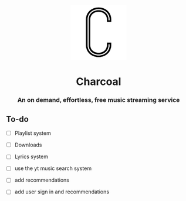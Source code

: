 <p align="center">
	<img src="./app/img/charcoal.png" width="30%">
</p>
<h1 align="center">Charcoal</h1>
<h3 align="center">An on demand, effortless, free music streaming service</h3>

## To-do
- [ ] Playlist system
- [ ] Downloads
- [ ] Lyrics system
- [ ] use the yt music search system
- [ ] add recommendations
- [ ] add user sign in and recommendations

